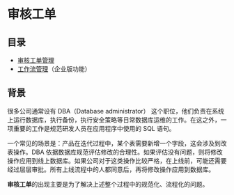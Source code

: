 # 审核工单

## 目录
* [审核工单管理](./auditworkflow_management.md)
* [工作流管理](./workflow_management.md)（企业版功能）

## 背景
很多公司通常设有 DBA（Database administrator） 这个职位，他们负责在系统上运行数据库，执行备份，执行安全策略等日常数据库运维的工作。在这之外，一项重要的工作是规范研发人员在应用程序中使用的 SQL 语句。

一个常见的场景是：产品在迭代过程中，某个表需要新增一个字段，这会涉及到改表操作。DBA 依据数据库规范评估修改的合理性。如果评估没有问题，则将修改操作应用到线上数据库。如果公司对于这类操作比较严格，在上线前，可能还需要经过层层审批。所有上线流程中的人都同意后，再将修改操作应用到数据库。

**审核工单**的出现主要是为了解决上述整个过程中的规范化、流程化的问题。